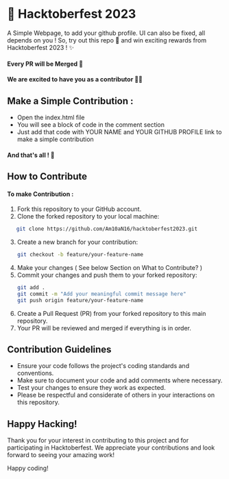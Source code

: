 
# 🚀 Hacktoberfest 2023 

A Simple Webpage, to add your github profile. UI can also be fixed, all depends on you ! So, try out this repo 🤩 and win exciting rewards from Hacktoberfest 2023 ! ✨ 



#### Every PR will be Merged 🙂
#### We are excited to have you  as a contributor 🤩🤩

## Make a Simple Contribution :

- Open the index.html file
- You will see a block of code in the comment section
- Just add that code with YOUR NAME and YOUR GITHUB PROFILE link to make a simple contribution

#### And that's all ! 🚀


## How to Contribute

#### To make Contribution :
1. Fork this repository to your GitHub account.
2. Clone the forked repository to your local machine:
```bash
   git clone https://github.com/Am10aN16/hacktoberfest2023.git
   ```
3. Create a new branch for your contribution:
   ```bash
   git checkout -b feature/your-feature-name
   ```
4. Make your changes ( See below Section on What to Contribute? )
5. Commit your changes and push them to your forked repository:
   ```bash
   git add .
   git commit -m "Add your meaningful commit message here"
   git push origin feature/your-feature-name
   ```
6. Create a Pull Request (PR) from your forked repository to this main repository.
7. Your PR will be reviewed and merged if everything is in order.


## Contribution Guidelines

- Ensure your code follows the project's coding standards and conventions.
- Make sure to document your code and add comments where necessary.
- Test your changes to ensure they work as expected.
- Please be respectful and considerate of others in your interactions on this repository.

## Happy Hacking!

Thank you for your interest in contributing to this project and for participating in Hacktoberfest. We appreciate your contributions and look forward to seeing your amazing work!

Happy coding!
```